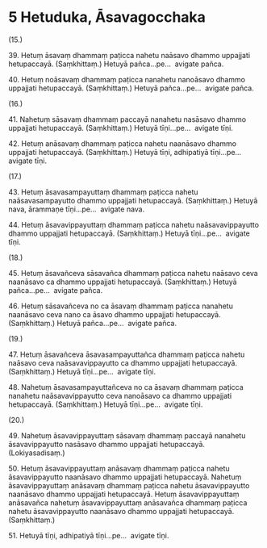 

# 5 Hetuduka, Āsavagocchaka


(15.)

39\. Hetuṃ āsavaṃ dhammaṃ paṭicca nahetu naāsavo dhammo uppajjati hetupaccayā. (Saṃkhittaṃ.) Hetuyā pañca…pe…  avigate pañca.

40\. Hetuṃ noāsavaṃ dhammaṃ paṭicca nanahetu nanoāsavo dhammo uppajjati hetupaccayā. (Saṃkhittaṃ.) Hetuyā pañca…pe…  avigate pañca.

(16.)

41\. Nahetuṃ sāsavaṃ dhammaṃ paccayā nanahetu nasāsavo dhammo uppajjati hetupaccayā. (Saṃkhittaṃ.) Hetuyā tīṇi…pe…  avigate tīṇi.

42\. Hetuṃ anāsavaṃ dhammaṃ paṭicca nahetu naanāsavo dhammo uppajjati hetupaccayā. (Saṃkhittaṃ.) Hetuyā tīṇi, adhipatiyā tīṇi…pe…  avigate tīṇi.

(17.)

43\. Hetuṃ āsavasampayuttaṃ dhammaṃ paṭicca nahetu naāsavasampayutto dhammo uppajjati hetupaccayā. (Saṃkhittaṃ.) Hetuyā nava, ārammaṇe tīṇi…pe…  avigate nava.

44\. Hetuṃ āsavavippayuttaṃ dhammaṃ paṭicca nahetu naāsavavippayutto dhammo uppajjati hetupaccayā. (Saṃkhittaṃ.) Hetuyā tīṇi…pe…  avigate tīṇi.

(18.)

45\. Hetuṃ āsavañceva sāsavañca dhammaṃ paṭicca nahetu naāsavo ceva naanāsavo ca dhammo uppajjati hetupaccayā. (Saṃkhittaṃ.) Hetuyā pañca…pe…  avigate pañca.

46\. Hetuṃ sāsavañceva no ca āsavaṃ dhammaṃ paṭicca nanahetu naanāsavo ceva nano ca āsavo dhammo uppajjati hetupaccayā. (Saṃkhittaṃ.) Hetuyā pañca…pe…  avigate pañca.

(19.)

47\. Hetuṃ āsavañceva āsavasampayuttañca dhammaṃ paṭicca nahetu naāsavo ceva naāsavavippayutto ca dhammo uppajjati hetupaccayā. (Saṃkhittaṃ.) Hetuyā tīṇi…pe…  avigate tīṇi.

48\. Nahetuṃ āsavasampayuttañceva no ca āsavaṃ dhammaṃ paṭicca nanahetu naāsavavippayutto ceva nanoāsavo ca dhammo uppajjati hetupaccayā. (Saṃkhittaṃ.) Hetuyā tīṇi…pe…  avigate tīṇi.

(20.)

49\. Nahetuṃ āsavavippayuttaṃ sāsavaṃ dhammaṃ paccayā nanahetu āsavavippayutto nasāsavo dhammo uppajjati hetupaccayā. (Lokiyasadisaṃ.)

50\. Hetuṃ āsavavippayuttaṃ anāsavaṃ dhammaṃ paṭicca nahetu āsavavippayutto naanāsavo dhammo uppajjati hetupaccayā. Nahetuṃ āsavavippayuttaṃ anāsavaṃ dhammaṃ paṭicca nahetu āsavavippayutto naanāsavo dhammo uppajjati hetupaccayā. Hetuṃ āsavavippayuttaṃ anāsavañca nahetuṃ āsavavippayuttaṃ anāsavañca dhammaṃ paṭicca nahetu āsavavippayutto naanāsavo dhammo uppajjati hetupaccayā. (Saṃkhittaṃ.)

51\. Hetuyā tīṇi, adhipatiyā tīṇi…pe…  avigate tīṇi.



